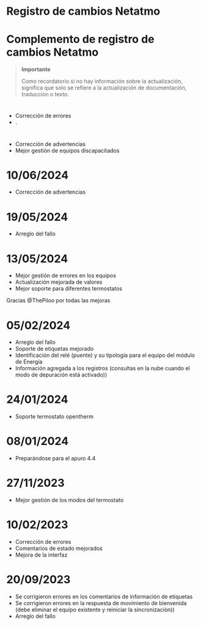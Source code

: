 # Registro de cambios Netatmo

# Complemento de registro de cambios Netatmo

>**Importante**
>
>Como recordatorio si no hay información sobre la actualización, significa que solo se refiere a la actualización de documentación, traducción o texto.

# 

- Corrección de errores
- .

# 

- Corrección de advertencias
- Mejor gestión de equipos discapacitados

# 10/06/2024

- Corrección de advertencias

# 19/05/2024

- Arreglo del fallo

# 13/05/2024

- Mejor gestión de errores en los equipos
- Actualización mejorada de valores
- Mejor soporte para diferentes termostatos

Gracias @ThePiloo por todas las mejoras

# 05/02/2024

- Arreglo del fallo
- Soporte de etiquetas mejorado
- Identificación del relé (puente) y su tipología para el equipo del módulo de Energía
- Información agregada a los registros (consultas en la nube cuando el modo de depuración está activado))

# 24/01/2024

- Soporte termostato opentherm

# 08/01/2024

- Preparándose para el apuro 4.4

# 27/11/2023

- Mejor gestión de los modos del termostato

# 10/02/2023

- Corrección de errores
- Comentarios de estado mejorados
- Mejora de la interfaz

# 20/09/2023

- Se corrigieron errores en los comentarios de información de etiquetas
- Se corrigieron errores en la respuesta de movimiento de bienvenida (debe eliminar el equipo existente y reiniciar la sincronización))
- Arreglo del fallo
